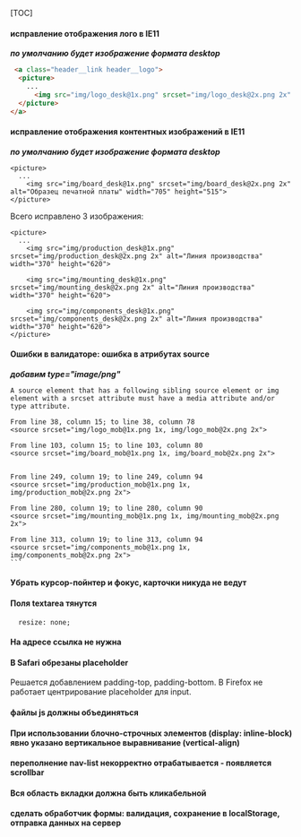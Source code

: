 [TOC]

#### исправление отображения лого в IE11

___по умолчанию будет изображение формата desktop___

```html
 <a class="header__link header__logo">
  <picture>
    ...
      <img src="img/logo_desk@1x.png" srcset="img/logo_desk@2x.png 2x" alt="Smart Device" width="202" height="52">
  </picture>
</a>
```

#### исправление отображения контентных изображений в IE11

___по умолчанию будет изображение формата desktop___

```
<picture>
  ...
    <img src="img/board_desk@1x.png" srcset="img/board_desk@2x.png 2x" alt="Образец печатной платы" width="705" height="515">
</picture>
```

Всего исправлено 3 изображения:

```
<picture>
  ...
    <img src="img/production_desk@1x.png" srcset="img/production_desk@2x.png 2x" alt="Линия производства" width="370" height="620">

    <img src="img/mounting_desk@1x.png" srcset="img/mounting_desk@2x.png 2x" alt="Линия производства" width="370" height="620">

    <img src="img/components_desk@1x.png" srcset="img/components_desk@2x.png 2x" alt="Линия производства" width="370" height="620">
</picture>
```

#### Ошибки в валидаторе: ошибка в атрибутах source

___добавим  type="image/png"___

```
A source element that has a following sibling source element or img element with a srcset attribute must have a media attribute and/or type attribute.

```

    From line 38, column 15; to line 38, column 78
    <source srcset="img/logo_mob@1x.png 1x, img/logo_mob@2x.png 2x">

    From line 103, column 15; to line 103, column 80
    <source srcset="img/board_mob@1x.png 1x, img/board_mob@2x.png 2x">


    From line 249, column 19; to line 249, column 94
    <source srcset="img/production_mob@1x.png 1x, img/production_mob@2x.png 2x">

    From line 280, column 19; to line 280, column 90
    <source srcset="img/mounting_mob@1x.png 1x, img/mounting_mob@2x.png 2x">

    From line 313, column 19; to line 313, column 94
    <source srcset="img/components_mob@1x.png 1x, img/components_mob@2x.png 2x">
    ```

#### Убрать курсор-пойнтер и фокус, карточки никуда не ведут

#### Поля textarea тянутся

```
  resize: none;
```

#### На адресе ссылка не нужна

#### В Safari обрезаны placeholder

Решается добавлением padding-top, padding-bottom.
В Firefox не работает центрирование placeholder для input.

#### файлы js должны объединяться

#### При использовании блочно-строчных элементов (display: inline-block) явно указано вертикальное выравнивание (vertical-align)

#### переполнение nav-list некорректно отрабатывается - появляется scrollbar

#### Вся область вкладки должна быть кликабельной

#### сделать обработчик формы: валидация, сохранение в localStorage, отправка данных на сервер
